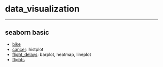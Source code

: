 # data_visualization
---

## seaborn basic
- [bike](https://github.com/zzhining/data_visualization/blob/main/bike_sharing_demand.ipynb)
- [cancer](https://github.com/zzhining/data_visualization/blob/main/cancer.ipynb): histplot
- [flight_delays](https://github.com/zzhining/data_visualization/blob/main/flight_delays.ipynb): barplot, heatmap, lineplot
- [flights](https://github.com/zzhining/data_visualization/blob/main/flights.ipynb)
